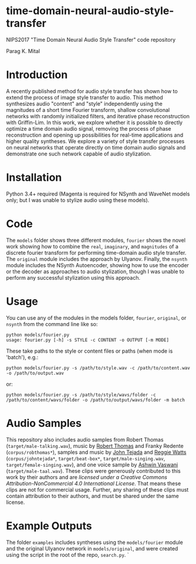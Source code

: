 # time-domain-neural-audio-style-transfer

NIPS2017 "Time Domain Neural Audio Style Transfer" code repository

Parag K. Mital

# Introduction

  A recently published method for audio style transfer has shown how to extend the process of image style transfer to audio.  This method synthesizes audio "content" and "style" independently using the magnitudes of a short time Fourier transform, shallow convolutional networks with randomly initialized filters, and iterative phase reconstruction with Griffin-Lim.  In this work, we explore whether it is possible to directly optimize a time domain audio signal, removing the process of phase reconstruction and opening up possibilities for real-time applications and higher quality syntheses.  We explore a variety of style transfer processes on neural networks that operate directly on time domain audio signals and demonstrate one such network capable of audio stylization.

# Installation

Python 3.4+ required (Magenta is required for NSynth and WaveNet models only; but I was unable to stylize audio using these models).

# Code

The `models` folder shows three different modules, `fourier` shows the novel work showing how to combine the `real`, `imaginary`, and `magnitudes` of a discrete fourier transform for performing time-domain audio style transfer.  The `original` module includes the approach by Ulyanov.  Finally, the `nsynth` module includes the NSynth Autoencoder, showing how to use the encoder or the decoder as approaches to audio stylization, though I was unable to perform any successful stylization using this approach.

# Usage

You can use any of the modules in the models folder, `fourier`, `original`, or `nsynth` from the command line like so:

```
python models/fourier.py
usage: fourier.py [-h] -s STYLE -c CONTENT -o OUTPUT [-m MODE]
```

These take paths to the style or content files or paths (when mode is 'batch'), e.g.:

```
python models/fourier.py -s /path/to/style.wav -c /path/to/content.wav -o /path/to/output.wav
```

or:

```
python models/fourier.py -s /path/to/style/wavs/folder -c /path/to/content/wavs/folder -o /path/to/output/wavs/folder -m batch
```

# Audio Samples

This repository also includes audio samples from Robert Thomas (`target/male-talking.wav`), music by [Robert Thomas](http://robertthomassound.com/) and Franky Redente (`corpus/robthomas*`), samples and music by [John Tejada](http://www.paletterecordings.com/) and [Reggie Watts](http://reggiewatts.com/) (`corpus/johntejada*`, `target/beat-box*`, `target/male-singing.wav`, `target/female-singing.wav`), and one voice sample by [Ashwin Vaswani](https://www.ashwinvaswani.com/) (`target/male-taal.wav`).  These clips were generously contributed to this work by their authors and are *licensed under a Creative Commons Attribution-NonCommercial 4.0 International License*.  That means these clips are not for commercial usage.  Further, any sharing of these clips must contain attribution to their authors, and must be shared under the same license.

# Example Outputs

The folder `examples` includes syntheses using the `models/fourier` module and the original Ulyanov network in `models/original`, and were created using the script in the root of the repo, `search.py`.
`
